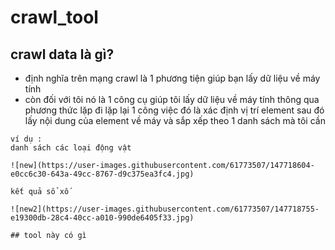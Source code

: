 # crawl_tool

## crawl data là gì?
- định nghĩa trên mạng crawl là 1 phương tiện giúp bạn lấy dữ liệu về máy tính
- còn đối với tôi nó là 1 công cụ giúp tôi lấy dữ liệu về máy tính thông qua phương thức lặp đi lặp lại 1 công việc đó là xác định vị trí element sau đó lấy nội dung của element về máy và sắp xếp theo 1 danh sách mà tôi cần 
```
ví dụ :
danh sách các loại động vật

![new](https://user-images.githubusercontent.com/61773507/147718604-e0cc6c30-643a-49cc-8767-d9c375ea3fc4.jpg)

kết quả sổ xố 

![new2](https://user-images.githubusercontent.com/61773507/147718755-e19300db-28c4-40cc-a010-990de6405f33.jpg)

## tool này có gì

```
